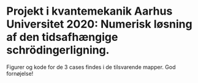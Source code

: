 # Projekt i kvantemekanik Aarhus Universitet 2020: Numerisk løsning af den tidsafhængige schrödingerligning.

Figurer og kode for de 3 cases findes i de tilsvarende mapper. God fornøjelse!
